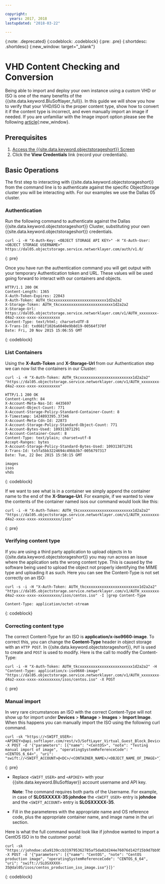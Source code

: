 ```yaml
---

copyright:
  years: 2017, 2018
lastupdated: "2018-03-22"

---
```

{:note: .deprecated}
{:codeblock: .codeblock}
{:pre: .pre}
{:shortdesc: .shortdesc}
{:new_window: target="_blank"}

# VHD Content Checking and Conversion 

Being able to import and deploy your own instance using a custom VHD or ISO is one of the many benefits of the {{site.data.keyword.BluSoftlayer_full}}. In this guide we will show you how to verify that your VHD/ISO is the proper content type, show how to convert it if the content type is incorrect, and even manually import an image if needed. If you are unfamiliar with the Image import option please see the following [article](https://console.bluemix.net/docs/infrastructure/image-templates/import-image.html){:new_window}.

## Prerequisites

1.  [Access the {{site.data.keyword.objectstorageshort}} Screen](access-object-storage-screen.html)
2.  Click the **View Credentials** link (record your credentials).

## Basic Operations

The first step to interacting with {{site.data.keyword.objectstorageshort}} from the command line is to authenticate against the specific ObjectStorage cluster you will be interacting with. For our examples we use the Dallas 05 cluster.

### Authentication

Run the following command to authenticate against the Dallas {{site.data.keyword.objectstorageshort}} Cluster, substituting your own {{site.data.keyword.objectstorageshort}} credentials.

```
curl -i -H "X-Auth-Key: <OBJECT STORAGE API KEY>" -H "X-Auth-User: <OBJECT STORAGE USERNAME>" https://dal05.objectstorage.service.networklayer.com/auth/v1.0/
```
{: pre}

Once you have run the authentication command you will get output with your temporary Authentication token and URL. These values will be used going forward to interact with our containers and objects.

```
HTTP/1.1 200 OK
Content-Length: 1365
X-Auth-Token-Expires: 22043
X-Auth-Token: AUTH_tkcxxxxxxxxxxxxxxxxxxxxxxxx1d2a2a2
X-Storage-Token: AUTH_tkcxxxxxxxxxxxxxxxxxxxxxxxx1d2a2a2
X-Storage-Url: https://dal05.objectstorage.service.networklayer.com/v1/AUTH_xxxxxxxx-d4a2-xxxx-xxxx-xxxxxxxxxx
Content-Type: text/html; charset=UTF-8
X-Trans-Id: txd681f1026a6040e9b8d19-00564f370f
Date: Fri, 20 Nov 2015 15:06:55 GMT
```
{: codeblock}

### List Containers

Using the **X-Auth-Token** and **X-Storage-Url** from our Authentication step we can now list the containers in our Cluster:

```
curl -i -H "X-Auth-Token: AUTH_tkcxxxxxxxxxxxxxxxxxxxxxxxx1d2a2a2" "https://dal05.objectstorage.service.networklayer.com/v1/AUTH_xxxxxxxx-d4a2-xxxx-xxxx-xxxxxxxxxx"

HTTP/1.1 200 OK
Content-Length: 84
X-Account-Meta-Nas-Id: 4435697
X-Account-Object-Count: 771
X-Account-Storage-Policy-Standard-Container-Count: 8
X-Timestamp: 1424893395.37346
X-Account-Meta-Cdn-Id: 22873
X-Account-Storage-Policy-Standard-Object-Count: 771
X-Account-Bytes-Used: 109313871291
X-Account-Container-Count: 8
Content-Type: text/plain; charset=utf-8
Accept-Ranges: bytes      
X-Account-Storage-Policy-Standard-Bytes-Used: 109313871291
X-Trans-Id: tx5fa5bb3224694c49bb3b7-0056797317
Date: Tue, 22 Dec 2015 15:58:15 GMT
      
images
isos
vhds    
```
{: codeblock}

If we want to see what is in a container we simply append the container name to the end of the **X-Storage-Url**. For example, if we wanted to view the contents of the container named isos our command would look like this:

```
curl -i -H "X-Auth-Token: AUTH_tkcxxxxxxxxxxxxxxxxxxxxxxxx1d2a2a2" "https://dal05.objectstorage.service.networklayer.com/v1/AUTH_xxxxxxxx-d4a2-xxxx-xxxx-xxxxxxxxxx/isos"
```
{: pre}

### Verifying content type

If you are using a third party application to upload objects in to {{site.data.keyword.objectstorageshort}} you may run across an issue where the application sets the wrong content type. This is caused by the software being used to upload the object not properly identifying the MIME type and uploading it as such. Here you can see the Content-Type is not set correctly on an ISO:

```
curl -s -i -H "X-Auth-Token: AUTH_tkcxxxxxxxxxxxxxxxxxxxxxxxx1d2a2a2" "https://dal05.objectstorage.service.networklayer.com/v1/AUTH_xxxxxxxx-d4a2-xxxx-xxxx-xxxxxxxxxx/isos/centos.iso" -I |grep Content-Type
     
Content-Type: application/octet-stream
```
{: codeblock}

### Correcting content type

The correct Content-Type for an ISO is **application/x-iso9660-image**. To correct this, you can change the **Content-Type** header in object storage with an `HTTP POST`. In {{site.data.keyword.objectstorageshort}}, `PUT` is used to create and `POST` is used to modify. Here is the call to modify the Content-Type:

```
curl -i -H "X-Auth-Token: AUTH_tkcxxxxxxxxxxxxxxxxxxxxxxxx1d2a2a2" -H "Content-Type: application/x-iso9660-image"
"https://dal05.objectstorage.service.networklayer.com/v1/AUTH_xxxxxxxx-d4a2-xxxx-xxxx-xxxxxxxxxx/isos/centos.iso" -X POST
```
{: pre}

### Manual import

In very rare circumstances an ISO with the correct Content-Type will not show up for import under **Devices** > **Manage** > **Images** > **Import Image**. When this happens you can manually import the ISO using the following curl command. 

```
curl -sk "https://<SWIFT_USER>:<APIKEY>@api.softlayer.com/rest/v3/SoftLayer_Virtual_Guest_Block_Device_Template_Group/createFromExternalSource.json" -X POST -d '{"parameters": [{"name": "<CentOS>", "note": "Testing manual import of image", "operatingSystemReferenceCode": "<CENTOS_6_64>", "uri": "swift://<SWIFT_ACCOUNT>@<DC>/<CONTAINER_NAME>/<OBJECT_NAME_OF_IMAGE>"}]}'
```
{: pre}

- Replace `<SWIFT_USER>` and `<APIKEY>` with your {{site.data.keyword.BluSoftlayer}} account username and API key.

  **Note**:  The command requires both parts of the Username. For example, in case of **SLOSXXXXX-35:johndoe** the `<SWIFT_USER>` entry is **johndoe** and the `<SWIFT_ACCOUNT>` entry is **SLOSXXXXX-35**.
- Fill in the parameteres with the appropriate name and OS reference code, plus the appropriate container name, and image name in the uri section.

Here is what the full command would look like if johndoe wanted to import a CentOS ISO in to the customer portal:

   ``` 
   curl -sk "https://johndoe:a5a9139ccb319795362785af5da02d244e76076d142f15b9d7bb95671b83XXXX@api.softlayer.com/rest/v3/SoftLayer_Virtual_Guest_Block_Device_Template_Group/createFromExternalSource.json" -X POST -d '{"parameters": [{"name": "CentOS", "note": "CentOS production image", "operatingSystemReferenceCode": "CENTOS_6_64", "uri": "swift://SLOSXXXXX-35@dal05/isos/centos_production_iso_image.iso"}]}'
   ```
   {: codeblock}



